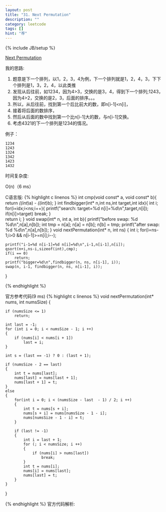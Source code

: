 ```yaml
---
layout: post
title: "31. Next Permutation"
description: ""
category: leetcode
tags: []
hint: "荐"
---
```

{% include JB/setup %}

[Next Permutation](https://leetcode.com/problems/next-permutation/description/)

我的思路:

1. 题意是下一个排列，以1，2，3，4为例，下一个排列就是1，2，4，3，下下个排列是1，3，2，4，以此类推
2. 发现从后往前，如1234，因为4>3，交换的是3，4，得到下一个排列;1243，因为4>2，交换的是2，3，后面的排序。。。
3. 所以，从后往前，找到第一个后比前大的数，即n[i-1]<n[i]，
4. 接着将后面的数排序，
5. 然后从后面的数中找到第一个比n[i-1]大的数，与n[i-1]交换。
6. 考虑4321的下一个排列是1234的情况。

例子：

```
1234
1243
1324
1342
1423
1432
```

时间复杂度:

O(n)（6 ms）

C语言版:
{% highlight c linenos %} 
int cmp(void const* a, void const* b){
    return *((int*)a) - *((int*)b);
}
int findbigger(int* n,int ns,int target,int idx){
    int i;
    for(i=idx;i<ns;i++){
        printf("search: target=%d n[i]=%d\n",target,n[i]);
        if(n[i]>target)
            break;
    }   
    return i; 
}
void swap(int* n, int a, int b){
    printf("before swap: %d %d\n",n[a],n[b]);
    int tmp = n[a];
    n[a] = n[b];
    n[b] = tmp;
    printf("after swap: %d %d\n",n[a],n[b]);
}
void nextPermutation(int* n, int ns) {
    int i;
    for(i=ns-1;i>0 && n[i-1]>=n[i];i--);
    
    printf("i-1=%d n[i-1]=%d n[i]=%d\n",i-1,n[i-1],n[i]);
    qsort(n+i,ns-i,sizeof(int),cmp);
    if(i == 0) 
        return;
    printf("bigger=%d\n",findbigger(n, ns, n[i-1], i));
    swap(n, i-1, findbigger(n, ns, n[i-1], i));
}

{% endhighlight %} 


官方参考代码(9 ms)
{% highlight c linenos %} 
void nextPermutation(int* nums, int numsSize) {

    if (numsSize <= 1)
        return;

    int last = -1;
    for (int i = 0; i < numsSize - 1; i ++)
    {
        if (nums[i] < nums[i + 1])
            last = i;
    }

    int s = (last == -1) ? 0 : (last + 1);

    if (numsSize - 2 == last)
    {
        int t = nums[last];
        nums[last] = nums[last + 1];
        nums[last + 1] = t;
    }
    else
    {
        for(int i = 0; i < (numsSize - last  - 1) / 2; i ++)
        {
            int t = nums[s + i];
            nums[s + i] = nums[numsSize - 1 - i];
            nums[numsSize - 1 - i] = t;
        }

        if (last != -1)
        {
            int i = last + 1;
            for (; i < numsSize; i ++)
            {
                if (nums[i] > nums[last])
                    break;
            }
            int t = nums[i];
            nums[i] = nums[last];
            nums[last] = t;
        }
    }
}

{% endhighlight %} 
官方代码解析:







